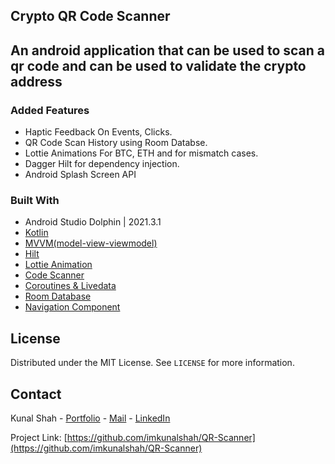 <!--
*** Thanks for checking out the Best-README-Template. If you have a suggestion
*** that would make this better, please fork the repo and create a pull request
*** or simply open an issue with the tag "enhancement".
*** Thanks again! Now go create something AMAZING! :D
***
***
***
*** To avoid retyping too much info. Do a search and replace for the following:
*** github_username, repo_name, twitter_handle, email, project_title, project_description
-->



<!-- PROJECT SHIELDS -->
<!--
*** I'm using markdown "reference style" links for readability.
*** Reference links are enclosed in brackets [ ] instead of parentheses ( ).
*** See the bottom of this document for the declaration of the reference variables
*** for contributors-url, forks-url, etc. This is an optional, concise syntax you may use.
*** https://www.markdownguide.org/basic-syntax/#reference-style-links
-->

<!-- Project Title -->
## Crypto QR Code Scanner

<!-- ABOUT THE PROJECT -->
## An android application that can be used to scan a qr code and can be used to validate the crypto address

### Added Features

* Haptic Feedback On Events, Clicks.
* QR Code Scan History using Room Databse.
* Lottie Animations For BTC, ETH and for mismatch cases.
* Dagger Hilt for dependency injection.
* Android Splash Screen API 

### Built With

* Android Studio Dolphin | 2021.3.1
* [Kotlin](https://kotlinlang.org)
* [MVVM(model-view-viewmodel)](https://developer.android.com/jetpack/guide?gclid=CjwKCAiA24SPBhB0EiwAjBgkhiwuUOPeR-rjf_xEztxxeZfH-dbcw_IVgI99j_wPjBuTmZwGB2lLvxoCxhAQAvD_BwE&gclsrc=aw.ds)
* [Hilt](https://developer.android.com/training/dependency-injection/hilt-android)
* [Lottie Animation](https://github.com/airbnb/lottie-android)
* [Code Scanner](https://github.com/yuriy-budiyev/code-scanner)
* [Coroutines & Livedata](https://developer.android.com/kotlin/coroutines?gclid=CjwKCAiA24SPBhB0EiwAjBgkhsOpqTBp5eV6MKf0W_ifmCfNOWgGL_hCJh3m5A3w7JNhWeis5q8zjhoC2ogQAvD_BwE&gclsrc=aw.ds)
* [Room Database](https://developer.android.com/training/data-storage/room)
* [Navigation Component](https://developer.android.com/guide/navigation/navigation-getting-started)

<!-- LICENSE -->
## License
Distributed under the MIT License. See `LICENSE` for more information.

<!-- CONTACT -->
## Contact

Kunal Shah - [Portfolio](http://bit.ly/kunal-portfolio) - [Mail](mailto:kunal.jack.shah@gmail.com) - [LinkedIn](https://www.linkedin.com/in/kunal-shah-7431a1182/)

Project Link: [https://github.com/imkunalshah/QR-Scanner](https://github.com/imkunalshah/QR-Scanner)
